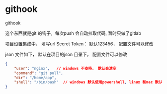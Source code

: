 # githook

githook

这个东西就是git 的钩子，每次push 会自动拉取代码, 暂时只做了gitlab

项目设置集成中， 填写url
Secret Token： 默认123456，  配置文件可以修改

json 文件如下， 默认在项目的json 目录下， 配置文件可以修改
```json
{
    "user": "nginx",   // windows 不支持， 默认会清空
    "command": "git pull",
    "dir": "/home/app",
    "shell": "/bin/bash"  // windows 默认使用powershell, linux 和mac 默认/bin/bash
}
```